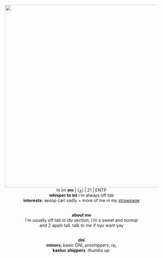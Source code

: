 <p align="center">
    <img width="600" src="https://static.wikia.nocookie.net/id5/images/2/25/GreenhouseConceptArtCN.png/revision/latest/scale-to-width-down/500?cb=20240907094512"
<p align="center">
</br>hi im <b>em</b> | (<a href=https://en.pronouns.page/@Adamilcake>+</a>) | 21 | ENTP
<br><b>whisper to int</b> i'm always off tab 
<br><b>interests:</b> aesop carl sadly + more of me in my <a href=https://emsop.straw.page/>strawpage</a>
<p align="center"> <br><b>about me</b>
 <br>i'm usually off tab in idv section, i'm a sweet and normal 
<br>and 2 appls tall. talk to me if oyu want yay
<p align="center"><br><b>dni</b>
 <br><b>minors</b>, basic DNI, proshippers, rp, <br><b>kaeluc shippers</b> :thumbs up:

